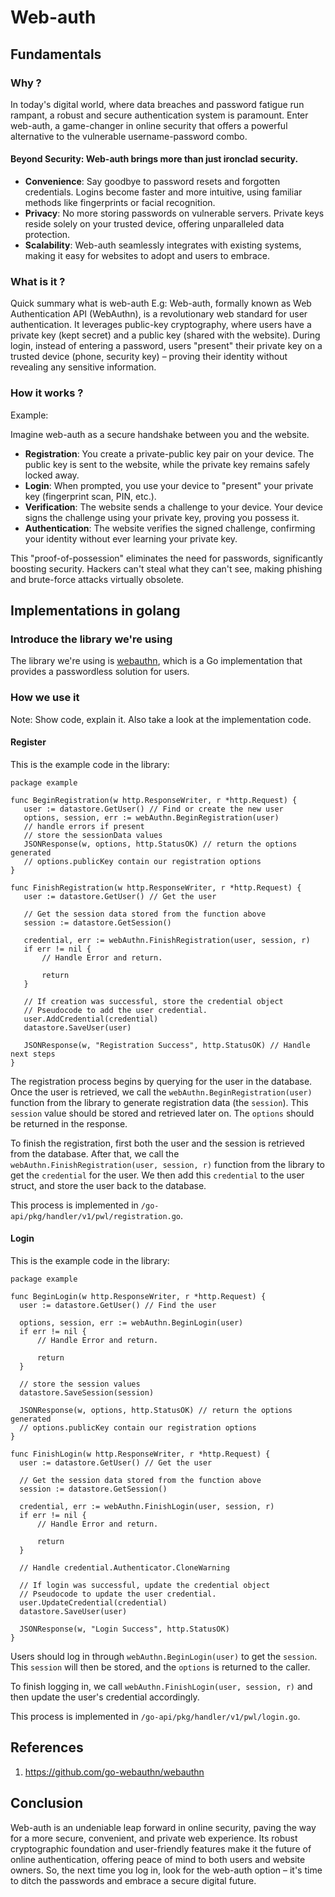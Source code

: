 # Web-auth

## Fundamentals
### Why ?
In today's digital world, where data breaches and password fatigue run rampant, a robust and secure authentication system is paramount. Enter web-auth, a game-changer in online security that offers a powerful alternative to the vulnerable username-password combo.

#### Beyond Security: Web-auth brings more than just ironclad security.

 - **Convenience**: Say goodbye to password resets and forgotten credentials. Logins become faster and more intuitive, using familiar methods like fingerprints or facial recognition.
 - **Privacy**: No more storing passwords on vulnerable servers. Private keys reside solely on your trusted device, offering unparalleled data protection.
 - **Scalability**: Web-auth seamlessly integrates with existing systems, making it easy for websites to adopt and users to embrace.


### What is it ?
Quick summary what is web-auth
E.g: Web-auth, formally known as Web Authentication API (WebAuthn), is a revolutionary web standard for user authentication. It leverages public-key cryptography, where users have a private key (kept secret) and a public key (shared with the website). During login, instead of entering a password, users "present" their private key on a trusted device (phone, security key) – proving their identity without revealing any sensitive information.

### How it works ?
Example:

Imagine web-auth as a secure handshake between you and the website.

 - **Registration**: You create a private-public key pair on your device. The public key is sent to the website, while the private key remains safely locked away.
 - **Login**: When prompted, you use your device to "present" your private key (fingerprint scan, PIN, etc.).
 - **Verification**: The website sends a challenge to your device. Your device signs the challenge using your private key, proving you possess it.
 - **Authentication**: The website verifies the signed challenge, confirming your identity without ever learning your private key.

This "proof-of-possession" eliminates the need for passwords, significantly boosting security. Hackers can't steal what they can't see, making phishing and brute-force attacks virtually obsolete.



## Implementations in golang
 ### Introduce the library we're using
 The library we're using is [webauthn](https://github.com/go-webauthn/webauthn), which is a Go implementation that provides a passwordless solution for users.
 ### How we use it
   Note: Show code, explain it. Also take a look at the implementation code.
 #### Register
 This is the example code in the library:
 ```
 package example

func BeginRegistration(w http.ResponseWriter, r *http.Request) {
	user := datastore.GetUser() // Find or create the new user  
	options, session, err := webAuthn.BeginRegistration(user)
	// handle errors if present
	// store the sessionData values 
	JSONResponse(w, options, http.StatusOK) // return the options generated
	// options.publicKey contain our registration options
}

func FinishRegistration(w http.ResponseWriter, r *http.Request) {
	user := datastore.GetUser() // Get the user
	
	// Get the session data stored from the function above
	session := datastore.GetSession()
		
	credential, err := webAuthn.FinishRegistration(user, session, r)
	if err != nil {
		// Handle Error and return.

		return
	}
	
	// If creation was successful, store the credential object
	// Pseudocode to add the user credential.
	user.AddCredential(credential)
	datastore.SaveUser(user)

	JSONResponse(w, "Registration Success", http.StatusOK) // Handle next steps
}
```
The registration process begins by querying for the user in the database. Once the user is retrieved, we call the `webAuthn.BeginRegistration(user)` function from the library to generate registration data (the `session`). This `session` value should be stored and retrieved later on. The `options` should be returned in the response.

To finish the registration, first both the user and the session is retrieved from the database. After that, we call the `webAuthn.FinishRegistration(user, session, r)` function from the library to get the `credential` for the user. We then add this `credential` to the user struct, and store the user back to the database.

This process is implemented in `/go-api/pkg/handler/v1/pwl/registration.go`.

 #### Login
 This is the example code in the library:
  ```
 package example

func BeginLogin(w http.ResponseWriter, r *http.Request) {
	user := datastore.GetUser() // Find the user
	
	options, session, err := webAuthn.BeginLogin(user)
	if err != nil {
		// Handle Error and return.

		return
	}
	
	// store the session values
	datastore.SaveSession(session)
	
	JSONResponse(w, options, http.StatusOK) // return the options generated
	// options.publicKey contain our registration options
}

func FinishLogin(w http.ResponseWriter, r *http.Request) {
	user := datastore.GetUser() // Get the user 
	
	// Get the session data stored from the function above
	session := datastore.GetSession()
	
	credential, err := webAuthn.FinishLogin(user, session, r)
	if err != nil {
		// Handle Error and return.

		return
	}

	// Handle credential.Authenticator.CloneWarning

	// If login was successful, update the credential object
	// Pseudocode to update the user credential.
	user.UpdateCredential(credential)
	datastore.SaveUser(user)
	
	JSONResponse(w, "Login Success", http.StatusOK)
}
```
Users should log in through `webAuthn.BeginLogin(user)` to get the `session`. This `session` will then be stored, and the `options` is returned to the caller.

To finish logging in, we call `webAuthn.FinishLogin(user, session, r)` and then update the user's credential accordingly.

This process is implemented in `/go-api/pkg/handler/v1/pwl/login.go`.

## References
1. https://github.com/go-webauthn/webauthn

## Conclusion
Web-auth is an undeniable leap forward in online security, paving the way for a more secure, convenient, and private web experience. Its robust cryptographic foundation and user-friendly features make it the future of online authentication, offering peace of mind to both users and website owners. So, the next time you log in, look for the web-auth option – it's time to ditch the passwords and embrace a secure digital future.
